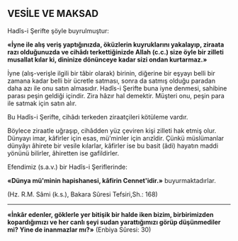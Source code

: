 ## VESİLE VE MAKSAD

Hadîs-i Şerifte şöyle buyrulmuştur:

**«İyne ile alış veriş yaptığınızda, öküzlerin kuyruklarını yakalayıp, ziraata razı olduğunuz­da ve cihâdı terkettiğinizde Allah (c.c.) size öy­le bir zilleti musallat kılar ki, dininize dönünceye kadar sizi ondan kurtarmaz.»**

İyne (alış-verişle ilgili bir tâbir olarak) bi­rinin, diğerine bir eşyayı belli bir zamana ka­dar belli bir ücretle satması, sonra da satmış olduğu paradan daha azı ile onu satın alması­dır. Hadîs-i Şerifte buna iyne denmesi, sahibi­ne parası peşin geldiği içindir. Zira hâzır hal demektir. Müşteri onu, peşin para ile satmak için satın alır.

Bu Hadîs-i Şerifte, cihâdı terkeden ziraatçileri kötüleme vardır.

Böylece ziraatle uğraşıp, cihâdden yüz çe­viren kişi zilleti hak etmiş olur. Dünyayı imar, kâfirler için esas, mü'minler için arızîdir. Çünkü müslümanlar dünyâyı âhirete bir vesile kılarlar, kâfirler ise bu basit (âdi) hayatın maddi yönünü bilirler, âhiretten ise gafildirler.

Efendimiz (s.a.v.) bir Hadîs-i Şeriflerinde:

**«Dünya mü'minin hapishanesi, kâfirin Cennet'idir.»** buyurmaktadırlar.

(Hz. R.M. Sâmi (k.s.), Bakara Sûresi Tefsiri,Sh.: 168)

<hr>

**«İnkâr edenler, göklerle yer bitişik bir halde iken bizim, birbirimizden kopardığımızı ve her canlı şeyi sudan yarattığımızı görüp düşünme­diler mi? Yine de inanmazlar mı?»**
(Enbiya Sûresi: 30)
